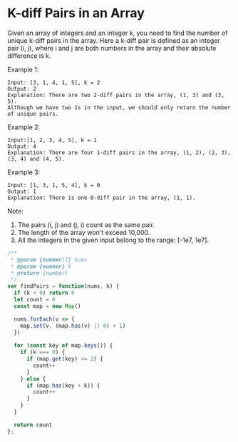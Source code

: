 # K-diff Pairs in an Array

Given an array of integers and an integer k, you need to find the number of unique k-diff pairs in the array. Here a k-diff pair is defined as an integer pair (i, j), where i and j are both numbers in the array and their absolute difference is k.

Example 1:

    Input: [3, 1, 4, 1, 5], k = 2
    Output: 2
    Explanation: There are two 2-diff pairs in the array, (1, 3) and (3, 5).
    Although we have two 1s in the input, we should only return the number of unique pairs.

Example 2:

    Input:[1, 2, 3, 4, 5], k = 1
    Output: 4
    Explanation: There are four 1-diff pairs in the array, (1, 2), (2, 3), (3, 4) and (4, 5).

Example 3:

    Input: [1, 3, 1, 5, 4], k = 0
    Output: 1
    Explanation: There is one 0-diff pair in the array, (1, 1).

Note:
 1. The pairs (i, j) and (j, i) count as the same pair.
 2. The length of the array won't exceed 10,000.
 3. All the integers in the given input belong to the range: [-1e7, 1e7].


```JavaScript
/**
 * @param {number[]} nums
 * @param {number} k
 * @return {number}
 */
var findPairs = function(nums, k) {
  if (k < 0) return 0
  let count = 0
  const map = new Map()

  nums.forEach(v => {
    map.set(v, (map.has(v) || 0) + 1)
  })
  
  for (const key of map.keys()) {
    if (k === 0) {
      if (map.get(key) >= 2) {
        count++
      }
    } else {
      if (map.has(key + k)) {
        count++
      }
    }
  }

  return count
};
```